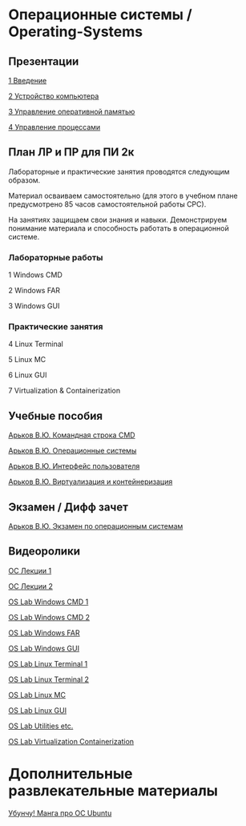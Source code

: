 # Операционные системы / Operating-Systems

## Презентации
[1 Введение](https://github.com/Valentin-Arkov/Operating-Systems/blob/main/OS_01_Intro.pdf)

[2 Устройство компьютера](https://github.com/Valentin-Arkov/Operating-Systems/blob/main/OS_02_Сomputer.pdf)

[3 Управление оперативной памятью](https://github.com/Valentin-Arkov/Operating-Systems/blob/main/OS_03_Memory.pdf)

[4 Управление процессами](https://github.com/Valentin-Arkov/Operating-Systems/blob/main/OS_04_Processes.pdf)


## План ЛР и ПР для ПИ 2к

Лабораторные и практические занятия проводятся следующим образом.

Материал осваиваем самостоятельно (для этого в учебном плане предусмотрено 85 часов самостоятельной работы СРС).

На занятиях защищаем свои знания и навыки. Демонстрируем понимание материала и способность работать в операционной системе.

### Лабораторные работы

1 Windows CMD

2 Windows FAR 

3 Windows GUI

### Практические занятия

4 Linux Terminal

5 Linux MC

6 Linux GUI

7 Virtualization & Containerization

## Учебные пособия

[Арьков В.Ю. Командная строка CMD](https://ridero.ru/books/komandnaya_stroka_cmd/)

[Арьков В.Ю. Операционные системы](https://ridero.ru/books/operacionnye_sistemy/)

[Арьков В.Ю. Интерфейс пользователя](https://ridero.ru/books/interfeis_polzovatelya/)

[Арьков В.Ю. Виртуализация и контейнеризация](https://ridero.ru/books/virtualizaciya_i_konteinerizaciya/)

## Экзамен / Дифф зачет

[Арьков В.Ю. Экзамен по операционным системам](https://ridero.ru/books/ekzamen_po_operacionnym_sistemam/)

## Видеоролики

[ОС Лекции 1](https://www.youtube.com/playlist?list=PLgkPUa9zaIkKmM8nnN9h2m_I_mZFHZpBC)

[ОС Лекции 2](https://www.youtube.com/playlist?list=PLgkPUa9zaIkJPPwKXrq3TA6l4IMkO3K8k)

[OS Lab Windows CMD 1](https://www.youtube.com/playlist?list=PLgkPUa9zaIkIYiKc0zZ2R9aYd2Gf07Cr-)

[OS Lab Windows CMD 2](https://www.youtube.com/playlist?list=PLgkPUa9zaIkI-vopKsGaICdxXfMrmELlp)

[OS Lab Windows FAR](https://www.youtube.com/playlist?list=PLgkPUa9zaIkIFkmjNgn9VP67vmVGZK63s)

[OS Lab Windows GUI](https://www.youtube.com/playlist?list=PLgkPUa9zaIkI0pKtjfkbIpRDeEWtg78MY)

[OS Lab Linux Terminal 1](https://www.youtube.com/playlist?list=PLgkPUa9zaIkLht4lDPfUFI7APQnNdABG9)

[OS Lab Linux Terminal 2](https://www.youtube.com/playlist?list=PLgkPUa9zaIkI4xlIZFvfkCOmcYOAx1cEx)

[OS Lab Linux MC](https://www.youtube.com/playlist?list=PLgkPUa9zaIkIup10xKVKBqzBtz7TVmR32)

[OS Lab Linux GUI](https://www.youtube.com/playlist?list=PLgkPUa9zaIkKlyFJzQrQ-v5WnVkijn1uK)

[OS Lab Utilities etc.](https://www.youtube.com/playlist?list=PLgkPUa9zaIkKluaVLStsptpP82deKZ1JH)

[OS Lab Virtualization Containerization](https://www.youtube.com/playlist?list=PLgkPUa9zaIkKpT1eXBawRBLGJcJjeJ-D8)

# Дополнительные развлекательные материалы

[Убунчу! Манга про ОС Ubuntu](https://readmanga.live/ubunchu/vol1/1#page=2)
